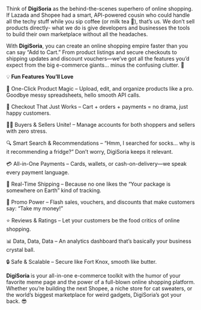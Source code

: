 Think of <b>DigiSoria</b> as the behind-the-scenes superhero of online shopping. If Lazada and Shopee had a smart, API-powered cousin who could handle all the techy stuff while you sip coffee (or milk tea 🧋), that’s us. We don’t sell products directly- what we do is give developers and businesses the tools to build their own marketplace without all the headaches.

With <b>DigiSoria</b>, you can create an online shopping empire faster than you can say “Add to Cart.” From product listings and secure checkouts to shipping updates and discount vouchers—we’ve got all the features you’d expect from the big e-commerce giants… minus the confusing clutter. 🚀



💡<b> Fun Features You’ll Love </b>

🛒 One-Click Product Magic – Upload, edit, and organize products like a pro. Goodbye messy spreadsheets, hello smooth API calls.

🧾 Checkout That Just Works – Cart + orders + payments = no drama, just happy customers.

👩‍💻 Buyers & Sellers Unite! – Manage accounts for both shoppers and sellers with zero stress.

🔍 Smart Search & Recommendations – “Hmm, I searched for socks… why is it recommending a fridge?” Don’t worry, DigiSoria keeps it relevant.

💳 All-in-One Payments – Cards, wallets, or cash-on-delivery—we speak every payment language.

🚚 Real-Time Shipping – Because no one likes the “Your package is somewhere on Earth” kind of tracking.

🎉 Promo Power – Flash sales, vouchers, and discounts that make customers say: “Take my money!”

⭐ Reviews & Ratings – Let your customers be the food critics of online shopping.

📊 Data, Data, Data – An analytics dashboard that’s basically your business crystal ball.

🔒 Safe & Scalable – Secure like Fort Knox, smooth like butter.

<b> DigiSoria </b> is your all-in-one e-commerce toolkit with the humor of your favorite meme page and the power of a full-blown online shopping platform. Whether you’re building the next Shopee, a niche store for cat sweaters, or the world’s biggest marketplace for weird gadgets, DigiSoria’s got your back. 😎
